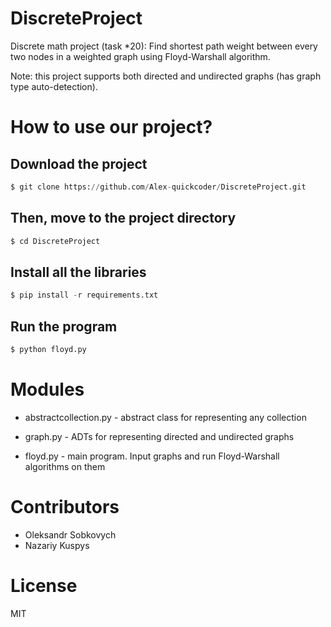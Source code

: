 # DiscreteProject
Discrete math project (task *20):
Find shortest path weight between every two nodes in a weighted graph using Floyd-Warshall algorithm.

Note: this project supports both directed and undirected graphs
(has graph type auto-detection).

# How to use our project?

## Download the project
```python 
$ git clone https://github.com/Alex-quickcoder/DiscreteProject.git
```
## Then, move to the project directory
```python
$ cd DiscreteProject
```

## Install all the libraries
```python
$ pip install -r requirements.txt
```

## Run the program
```python
$ python floyd.py
```

# Modules

* abstractcollection.py - abstract class for representing any collection

* graph.py - ADTs for representing directed and undirected graphs

* floyd.py - main program. Input graphs and run Floyd-Warshall algorithms on them

# Contributors

* Oleksandr Sobkovych
* Nazariy Kuspys

# License

MIT

